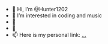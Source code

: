- 👋 Hi, I’m @Hunter1202
- 👀 I’m interested in coding and music
- 🌱 
- 💞️ 
- 📫 Here is my personal link: [...](https://trucla-on-da-web.glitch.me/)

<!---
Hunter1202/Hunter1202 is a ✨ special ✨ repository because its `README.md` (this file) appears on your GitHub profile.
You can click the Preview link to take a look at your changes.
--->
